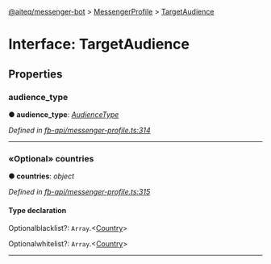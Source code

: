 [@aiteq/messenger-bot](../README.md) > [MessengerProfile](../modules/messengerprofile.md) > [TargetAudience](../interfaces/messengerprofile.targetaudience.md)



# Interface: TargetAudience


## Properties
<a id="audience_type"></a>

###  audience_type

**●  audience_type**:  *[AudienceType](../modules/messengerprofile.audiencetype.md)* 

*Defined in [fb-api/messenger-profile.ts:314](https://github.com/aiteq/messenger-bot/blob/a540dbb/src/fb-api/messenger-profile.ts#L314)*





___

<a id="countries"></a>

### «Optional» countries

**●  countries**:  *object* 

*Defined in [fb-api/messenger-profile.ts:315](https://github.com/aiteq/messenger-bot/blob/a540dbb/src/fb-api/messenger-profile.ts#L315)*


#### Type declaration


Optionalblacklist?: `Array`.<[Country](messengerprofile.country.md)>



Optionalwhitelist?: `Array`.<[Country](messengerprofile.country.md)>






___


